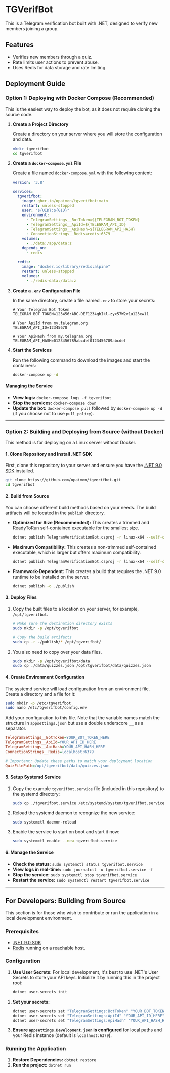 # TGVerifBot

This is a Telegram verification bot built with .NET, designed to verify new members joining a group.

## Features

- Verifies new members through a quiz.
- Rate limits user actions to prevent abuse.
- Uses Redis for data storage and rate limiting.

## Deployment Guide

### Option 1: Deploying with Docker Compose (Recommended)

This is the easiest way to deploy the bot, as it does not require cloning the source code.

1.  **Create a Project Directory**

    Create a directory on your server where you will store the configuration and data.
    ```bash
    mkdir tgverifbot
    cd tgverifbot
    ```

2.  **Create a `docker-compose.yml` File**

    Create a file named `docker-compose.yml` with the following content:
    ```yaml
    version: '3.8'

    services:
      tgverifbot:
        image: ghcr.io/opaimon/tgverifbot:main
        restart: unless-stopped
        user: "${UID}:${GID}"
        environment:
          - TelegramSettings__BotToken=${TELEGRAM_BOT_TOKEN}
          - TelegramSettings__ApiId=${TELEGRAM_API_ID}
          - TelegramSettings__ApiHash=${TELEGRAM_API_HASH}
          - ConnectionStrings__Redis=redis:6379
        volumes:
          - ./data:/app/data:z
        depends_on:
          - redis

      redis:
        image: "docker.io/library/redis:alpine"
        restart: unless-stopped
        volumes:
          - ./redis-data:/data:z
    ```

3.  **Create a `.env` Configuration File**

    In the same directory, create a file named `.env` to store your secrets:

    ```env
    # Your Telegram Bot Token
    TELEGRAM_BOT_TOKEN=123456:ABC-DEF1234ghIkl-zyx57W2v1u123ew11
    
    # Your ApiId from my.telegram.org
    TELEGRAM_API_ID=12345678
    
    # Your ApiHash from my.telegram.org
    TELEGRAM_API_HASH=0123456789abcdef0123456789abcdef
    ```

4.  **Start the Services**

    Run the following command to download the images and start the containers:
    ```bash
    docker-compose up -d
    ```

#### Managing the Service
-   **View logs:** `docker-compose logs -f tgverifbot`
-   **Stop the services:** `docker-compose down`
-   **Update the bot:** `docker-compose pull` followed by `docker-compose up -d` (if you choose not to use `pull_policy`).

---

### Option 2: Building and Deploying from Source (without Docker)

This method is for deploying on a Linux server without Docker.

#### 1. Clone Repository and Install .NET SDK

First, clone this repository to your server and ensure you have the [.NET 9.0 SDK](https://dotnet.microsoft.com/download/dotnet/9.0) installed.

```bash
git clone https://github.com/opaimon/tgverifbot.git
cd tgverifbot
```

#### 2. Build from Source

You can choose different build methods based on your needs. The build artifacts will be located in the `publish` directory.

-   **Optimized for Size (Recommended):**
    This creates a trimmed and ReadyToRun self-contained executable for the smallest size.
    ```bash
    dotnet publish TelegramVerificationBot.csproj -r linux-x64 --self-contained /p:PublishTrimmed=true /p:PublishReadyToRun=true -o ./publish
    ```

-   **Maximum Compatibility:**
    This creates a non-trimmed self-contained executable, which is larger but offers maximum compatibility.
    ```bash
    dotnet publish TelegramVerificationBot.csproj -r linux-x64 --self-contained /p:PublishReadyToRun=true -o ./publish
    ```

-   **Framework-Dependent:**
    This creates a build that requires the .NET 9.0 runtime to be installed on the server.
    ```bash
    dotnet publish -o ./publish
    ```

#### 3. Deploy Files

1.  Copy the built files to a location on your server, for example, `/opt/tgverifbot`.

    ```bash
    # Make sure the destination directory exists
    sudo mkdir -p /opt/tgverifbot
    
    # Copy the build artifacts
    sudo cp -r ./publish/* /opt/tgverifbot/
    ```
2.  You also need to copy over your data files.
    ```bash
    sudo mkdir -p /opt/tgverifbot/data
    sudo cp ./data/quizzes.json /opt/tgverifbot/data/quizzes.json
    ```

#### 4. Create Environment Configuration

The systemd service will load configuration from an environment file. Create a directory and a file for it:

```bash
sudo mkdir -p /etc/tgverifbot
sudo nano /etc/tgverifbot/config.env
```

Add your configuration to this file. Note that the variable names match the structure in `appsettings.json` but use a double underscore `__` as a separator.

```ini
TelegramSettings__BotToken=YOUR_BOT_TOKEN_HERE
TelegramSettings__ApiId=YOUR_API_ID_HERE
TelegramSettings__ApiHash=YOUR_API_HASH_HERE
ConnectionStrings__Redis=localhost:6379

# Important: Update these paths to match your deployment location
QuizFilePath=/opt/tgverifbot/data/quizzes.json
```

#### 5. Setup Systemd Service

1.  Copy the example `tgverifbot.service` file (included in this repository) to the systemd directory:

    ```bash
    sudo cp ./tgverifbot.service /etc/systemd/system/tgverifbot.service
    ```

2.  Reload the systemd daemon to recognize the new service:

    ```bash
    sudo systemctl daemon-reload
    ```

3.  Enable the service to start on boot and start it now:

    ```bash
    sudo systemctl enable --now tgverifbot.service
    ```

#### 6. Manage the Service

-   **Check the status:** `sudo systemctl status tgverifbot.service`
-   **View logs in real-time:** `sudo journalctl -u tgverifbot.service -f`
-   **Stop the service:** `sudo systemctl stop tgverifbot.service`
-   **Restart the service:** `sudo systemctl restart tgverifbot.service`

---

## For Developers: Building from Source

This section is for those who wish to contribute or run the application in a local development environment.

### Prerequisites

- [.NET 9.0 SDK](https://dotnet.microsoft.com/download/dotnet/9.0)
- [Redis](https://redis.io/docs/getting-started/installation/) running on a reachable host.

### Configuration

1.  **Use User Secrets:** For local development, it's best to use .NET's User Secrets to store your API keys. Initialize it by running this in the project root:
    ```bash
    dotnet user-secrets init
    ```
2.  **Set your secrets:**
    ```bash
    dotnet user-secrets set "TelegramSettings:BotToken" "YOUR_BOT_TOKEN_HERE"
    dotnet user-secrets set "TelegramSettings:ApiId" "YOUR_API_ID_HERE"
    dotnet user-secrets set "TelegramSettings:ApiHash" "YOUR_API_HASH_HERE"
    ```
3.  **Ensure `appsettings.Development.json` is configured** for local paths and your Redis instance (default is `localhost:6379`).

### Running the Application

1.  **Restore Dependencies:** `dotnet restore`
2.  **Run the project:** `dotnet run`